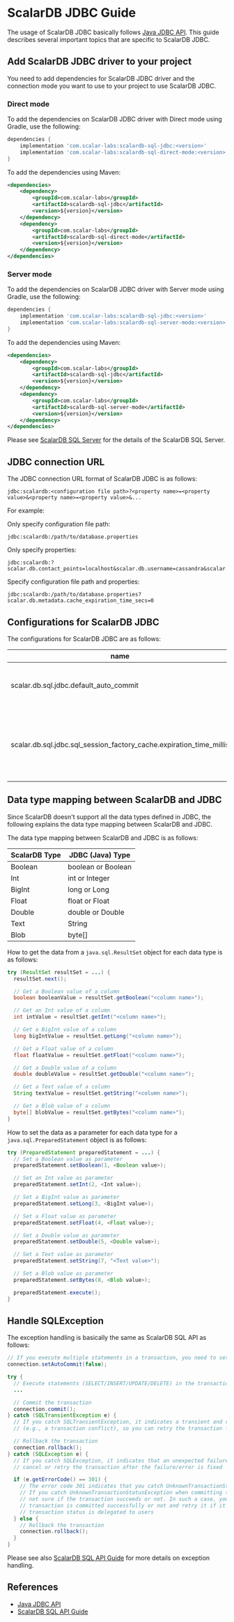# ScalarDB JDBC Guide

The usage of ScalarDB JDBC basically follows [Java JDBC API](https://docs.oracle.com/javase/8/docs/technotes/guides/jdbc/).
This guide describes several important topics that are specific to ScalarDB JDBC.

## Add ScalarDB JDBC driver to your project

You need to add dependencies for ScalarDB JDBC driver and the connection mode you want to use to your project to use ScalarDB JDBC.

### Direct mode

To add the dependencies on ScalarDB JDBC driver with Direct mode using Gradle, use the following:
```gradle
dependencies {
    implementation 'com.scalar-labs:scalardb-sql-jdbc:<version>'
    implementation 'com.scalar-labs:scalardb-sql-direct-mode:<version>'
}
```

To add the dependencies using Maven:
```xml
<dependencies>
    <dependency>
        <groupId>com.scalar-labs</groupId>
        <artifactId>scalardb-sql-jdbc</artifactId>
        <version>${version}</version>
    </dependency>
    <dependency>
        <groupId>com.scalar-labs</groupId>
        <artifactId>scalardb-sql-direct-mode</artifactId>
        <version>${version}</version>
    </dependency>
</dependencies>
```

### Server mode

To add the dependencies on ScalarDB JDBC driver with Server mode using Gradle, use the following:
```gradle
dependencies {
    implementation 'com.scalar-labs:scalardb-sql-jdbc:<version>'
    implementation 'com.scalar-labs:scalardb-sql-server-mode:<version>'
}
```

To add the dependencies using Maven:
```xml
<dependencies>
    <dependency>
        <groupId>com.scalar-labs</groupId>
        <artifactId>scalardb-sql-jdbc</artifactId>
        <version>${version}</version>
    </dependency>
    <dependency>
        <groupId>com.scalar-labs</groupId>
        <artifactId>scalardb-sql-server-mode</artifactId>
        <version>${version}</version>
    </dependency>
</dependencies>
```

Please see [ScalarDB SQL Server](sql-server.md) for the details of the ScalarDB SQL Server.

## JDBC connection URL

The JDBC connection URL format of ScalarDB JDBC is as follows:

```shell
jdbc:scalardb:<configuration file path>?<property name>=<property value>&<property name>=<property value>&...
```

For example:

Only specify configuration file path:

```shell
jdbc:scalardb:/path/to/database.properties
```

Only specify properties:

```shell
jdbc:scalardb:?scalar.db.contact_points=localhost&scalar.db.username=cassandra&scalar.db.password=cassandra&scalar.db.storage=cassandra
```

Specify configuration file path and properties:

```shell
jdbc:scalardb:/path/to/database.properties?scalar.db.metadata.cache_expiration_time_secs=0
```

## Configurations for ScalarDB JDBC

The configurations for ScalarDB JDBC are as follows:

| name                                                                | description                                                                  | default |
|---------------------------------------------------------------------|------------------------------------------------------------------------------|---------|
| scalar.db.sql.jdbc.default_auto_commit                              | The default connection's auto-commit mode.                                   | true    |
| scalar.db.sql.jdbc.sql_session_factory_cache.expiration_time_millis | The expiration time in milliseconds for the cache of SQL session factories.  | 10000   |

## Data type mapping between ScalarDB and JDBC

Since ScalarDB doesn't support all the data types defined in JDBC, the following explains the data type mapping between ScalarDB and JDBC.

The data type mapping between ScalarDB and JDBC is as follows:

| ScalarDB Type | JDBC (Java) Type   |
|---------------|--------------------|
| Boolean       | boolean or Boolean |
| Int           | int or Integer     |
| BigInt        | long or Long       |
| Float         | float or Float     |
| Double        | double or Double   |
| Text          | String             |
| Blob          | byte[]             |

How to get the data from a `java.sql.ResultSet` object for each data type is as follows:

```java
try (ResultSet resultSet = ...) {
  resultSet.next();

  // Get a Boolean value of a column
  boolean booleanValue = resultSet.getBoolean("<column name>");

  // Get an Int value of a column
  int intValue = resultSet.getInt("<column name>");

  // Get a BigInt value of a column
  long bigIntValue = resultSet.getLong("<column name>");

  // Get a Float value of a column
  float floatValue = resultSet.getFloat("<column name>");

  // Get a Double value of a column
  double doubleValue = resultSet.getDouble("<column name>");

  // Get a Text value of a column
  String textValue = resultSet.getString("<column name>");

  // Get a Blob value of a column
  byte[] blobValue = resultSet.getBytes("<column name>");
}
```

How to set the data as a parameter for each data type for a `java.sql.PreparedStatement` object is as follows:

```java
try (PreparedStatement preparedStatement = ...) {
  // Set a Boolean value as parameter
  preparedStatement.setBoolean(1, <Boolean value>);

  // Set an Int value as parameter
  preparedStatement.setInt(2, <Int value>);

  // Set a BigInt value as parameter
  preparedStatement.setLong(3, <BigInt value>);

  // Set a Float value as parameter
  preparedStatement.setFloat(4, <Float value>);

  // Set a Double value as parameter
  preparedStatement.setDouble(5, <Double value>);

  // Set a Text value as parameter
  preparedStatement.setString(7, "<Text value>");

  // Set a Blob value as parameter
  preparedStatement.setBytes(8, <Blob value>);

  preparedStatement.execute();
}
```

## Handle SQLException

The exception handling is basically the same as ScalarDB SQL API as follows:

```java
// If you execute multiple statements in a transaction, you need to set auto-commit to false.
connection.setAutoCommit(false);

try {
  // Execute statements (SELECT/INSERT/UPDATE/DELETE) in the transaction
  ...

  // Commit the transaction
  connection.commit();
} catch (SQLTransientException e) {
  // If you catch SQLTransientException, it indicates a transient and retryable error occurs
  // (e.g., a transaction conflict), so you can retry the transaction from the beginning

  // Rollback the transaction
  connection.rollback();
} catch (SQLException e) {
  // If you catch SQLException, it indicates that an unexpected failure occurs, so you should
  // cancel or retry the transaction after the failure/error is fixed

  if (e.getErrorCode() == 301) {
    // The error code 301 indicates that you catch UnknownTransactionStatusException.
    // If you catch UnknownTransactionStatusException when committing the transaction, you are
    // not sure if the transaction succeeds or not. In such a case, you need to check if the
    // transaction is committed successfully or not and retry it if it failed. How to identify a
    // transaction status is delegated to users
  } else {
    // Rollback the transaction
    connection.rollback();
  }
}
```

Please see also [ScalarDB SQL API Guide](sql-api-guide.md) for more details on exception handling.

## References

- [Java JDBC API](https://docs.oracle.com/javase/8/docs/technotes/guides/jdbc/)
- [ScalarDB SQL API Guide](sql-api-guide.md)
